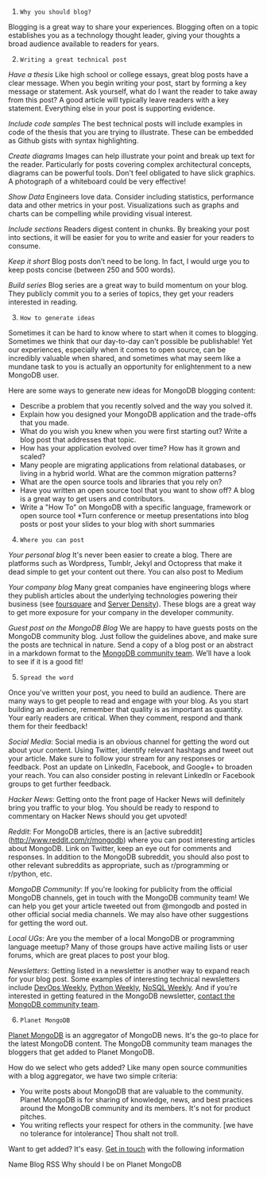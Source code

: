  1.     Why you should blog?
           
Blogging is a great way to share your experiences. Blogging often on a topic establishes you as a technology thought leader, giving your thoughts a broad audience available to readers for years. 

 
2.     Writing a great technical post
 
_Have a thesis_ Like high school or college essays, great blog posts have a clear message. When you begin writing your post, start by forming a key message or statement. Ask yourself, what do I want the reader to take away from this post? A good article will typically leave readers with a key statement. Everything else in your post is supporting evidence.
 
_Include code samples_ The best technical posts will include examples in code of the thesis that you are trying to illustrate. These can be embedded as Github gists with syntax highlighting. 
 
_Create diagrams_ Images can help illustrate your point and break up text for the reader. Particularly for posts covering complex architectural concepts, diagrams can be powerful tools. Don't feel obligated to have slick graphics. A photograph of a whiteboard could be very effective!

_Show Data_ Engineers love data. Consider including statistics, performance data and other metrics in your post. Visualizations such as graphs and charts can be compelling while providing visual interest.
 
_Include sections_ Readers digest content in chunks. By breaking your post into sections, it will be easier for you to write and easier for your readers to consume.
 
_Keep it short_ Blog posts don’t need to be long. In fact, I would urge you to keep posts concise (between 250 and 500 words).
 
_Build series_ Blog series are a great way to build momentum on your blog. They publicly commit you to a series of topics, they get your readers interested in reading.

 
3.     How to generate ideas

Sometimes it can be hard to know where to start when it comes to blogging. Sometimes we think that our day-to-day can't possible be publishable! Yet our experiences, especially when it comes to open source, can be incredibly valuable when shared, and sometimes what may seem like a mundane task to you is actually an opportunity for enlightenment to a new MongoDB user.

Here are some ways to generate new ideas for MongoDB blogging content:

* Describe a problem that you recently solved and the way you solved it.
* Explain how you designed your MongoDB application and the trade-offs that you made.
* What do you wish you knew when you were first starting out? Write a blog post that addresses that topic.
* How has your application evolved over time? How has it grown and scaled?
* Many people are migrating applications from relational databases, or living in a hybrid world. What are the common migration patterns?
* What are the open source tools and libraries that you rely on?
* Have you written an open source tool that you want to show off? A blog is a great way to get users and contributors.
* Write a "How To" on MongoDB with a specific language, framework or open source tool
*Turn conference or meetup presentations into blog posts or post your slides to your blog with short summaries
 
4.     Where you can post
 
_Your personal blog_ It's never been easier to create a blog. There are platforms such as Wordpress, Tumblr, Jekyl and Octopress that make it dead simple to get your content out there. You can also post to Medium 
 
_Your company blog_ Many great companies have engineering blogs where they publish articles about the underlying technologies powering their business (see [foursquare](http://engineering.foursquare.com/) and [Server Density](https://blog.serverdensity.com/)). These blogs are a great way to get more exposure for your company in the developer community. 
 
_Guest post on the MongoDB Blog_  We are happy to have guests posts on the MongoDB community blog. Just follow the guidelines above, and make sure the posts are technical in nature. Send a copy of a blog post or an abstract in a markdown format to the [MongoDB community team](mailto:meetups@10gen.com). We’ll have a look to see if it is a good fit! 
 
5.     Spread the word
 
Once you've written your post, you need to build an audience. There are many ways to get people to read and engage with your blog. As you start building an audience, remember that quality is as important as quantity. Your early readers are critical. When they  comment, respond and thank them for their feedback!

_Social Media_: Social media is an obvious channel for getting the word out about your content. Using Twitter, identify relevant hashtags and tweet out your article. Make sure to follow your stream for any responses or feedback. Post an update on LinkedIn, Facebook, and Google+ to broaden your reach. You can also consider posting in relevant LinkedIn or Facebook groups to get further feedback.

_Hacker News_: Getting onto the front page of Hacker News will definitely bring you traffic to your blog. You should be ready to respond to commentary on Hacker News should you get upvoted!

_Reddit_: For MongoDB articles, there is an [active subreddit] (http://www.reddit.com/r/mongodb) where you can post interesting articles about MongoDB. Link on Twitter, keep an eye out for comments and responses. In addition to the MongoDB subreddit, you should also post to other relevant subreddits as appropriate, such as r/programming or r/python, etc. 

_MongoDB Community_: If you're looking for publicity from the official MongoDB channels, get in touch with the MongoDB community team! We can help you get your article tweeted out from @mongodb and posted in other official social media channels. We may also have other suggestions for getting the word out.

_Local UGs_: Are you the member of a local MongoDB or programming language meetup? Many of those groups have active mailing lists or user forums, which are great places to post your blog.

_Newsletters_:  Getting listed in a newsletter is another way to expand reach for your blog post. Some examples of interesting technical newsletters include [DevOps Weekly](http://devopsweekly.com/), [Python Weekly](http://www.pythonweekly.com/), [NoSQL Weekly](http://www.nosqlweekly.com/). And if you’re interested in getting featured in the MongoDB newsletter, [contact the MongoDB community team](mailto:meetups@10gen.com).

6.     Planet MongoDB

[Planet MongoDB](http://planet.mongodb.org/) is an aggregator of MongoDB news. It's the go-to place for the latest MongoDB content. The MongoDB community team manages the bloggers that get added to Planet MongoDB.

How do we select who gets added? Like many open source communities with a blog aggregator, we have two simple criteria:

* You write posts about MongoDB that are valuable to the community. Planet MongoDB is for sharing of knowledge, news, and best practices around the MongoDB community and its members. It's not for product pitches.
* You writing reflects your respect for others in the community. [we have no tolerance for intolerance] Thou shalt not troll.

Want to get added? It's easy. [Get in touch](mailto:meetups@10gen.com) with the following information

Name 
Blog
RSS 
Why should I be on Planet MongoDB




